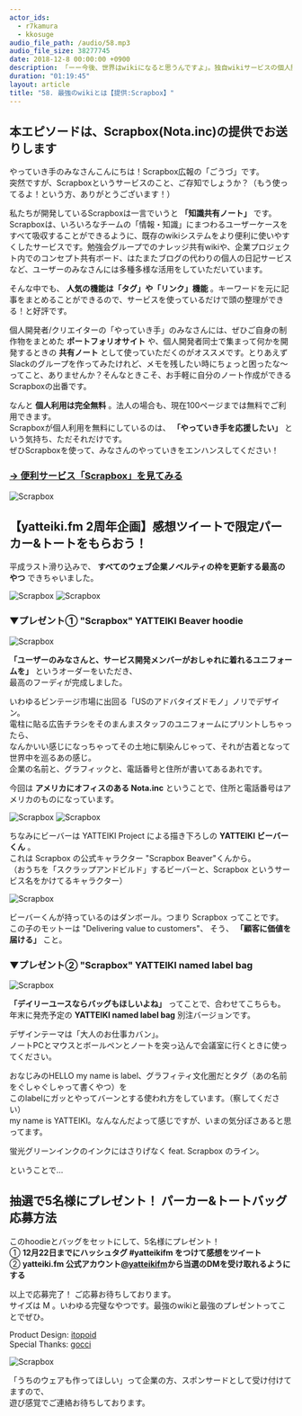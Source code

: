 ```yaml
---
actor_ids:
  - r7kamura
  - kkosuge
audio_file_path: /audio/58.mp3
audio_file_size: 38277745
date: 2018-12-8 00:00:00 +0900
description: 「ーー今後、世界はwikiになると思うんですよ」。独自wikiサービスの個人開発経験のあるエンジニア2人が、天下wiki武闘会の思い出、自分たちが作ったwiki、仕事で使っているwiki、wikiの便利な使い方、wikiがwikiたる本質などについて真剣に話しました。そして最後にkkosugeが開発した新サービス「エディ太郎」を紹介します。ぜひScrapboxとセットでご活用ください。
duration: "01:19:45"
layout: article
title: "58. 最強のwikiとは【提供:Scrapbox】"
---
```


## 本エピソードは、Scrapbox(Nota.inc)の提供でお送りします

やっていき手のみなさんこんにちは！Scrapbox広報の「ごうづ」です。  
突然ですが、Scrapboxというサービスのこと、ご存知でしょうか？（もう使ってるよ！という方、ありがとうございます！）  
  
私たちが開発しているScrapboxは一言でいうと **「知識共有ノート」** です。  
Scrapboxは、いろいろなチームの「情報・知識」にまつわるユーザーケースをすべて吸収することができるように、既存のwikiシステムをより便利に使いやすくしたサービスです。勉強会グループでのナレッジ共有wikiや、企業プロジェクト内でのコンセプト共有ボード、はたまたブログの代わりの個人の日記サービスなど、ユーザーのみなさんには多種多様な活用をしていただいています。  
  
そんな中でも、 **人気の機能は「タグ」や「リンク」機能** 。キーワードを元に記事をまとめることができるので、サービスを使っているだけで頭の整理ができる！と好評です。  
  
個人開発者/クリエイターの「やっていき手」のみなさんには、ぜひご自身の制作物をまとめた **ポートフォリオサイト** や、個人開発者同士で集まって何かを開発するときの **共有ノート** として使っていただくのがオススメです。とりあえずSlackのグループを作ってみたけれど、メモを残したい時にちょっと困ったな〜ってこと、ありませんか？そんなときこそ、お手軽に自分のノート作成ができるScrapboxの出番です。 

なんと **個人利用は完全無料** 。法人の場合も、現在100ページまでは無料でご利用できます。  
Scrapboxが個人利用を無料にしているのは、 **「やっていき手を応援したい」** という気持ち、ただそれだけです。  
ぜひScrapboxを使って、みなさんのやっていきをエンハンスしてください！  
### [→ 便利サービス「Scrapbox」を見てみる](https://scrapbox.io/)

![Scrapbox](/images/slideshows/58/Logo_Scrapbox_600.png)


## 【yatteiki.fm 2周年企画】感想ツイートで限定パーカー&トートをもらおう！

平成ラスト滑り込みで、 **すべてのウェブ企業ノベルティの枠を更新する最高のやつ** できちゃいました。

![Scrapbox](/images/slideshows/58/sb7.png)
![Scrapbox](/images/slideshows/58/sb6.png)
  
  
### ▼プレゼント① "Scrapbox" YATTEIKI Beaver hoodie

![Scrapbox](/images/slideshows/58/sb2.png)
  
**「ユーザーのみなさんと、サービス開発メンバーがおしゃれに着れるユニフォームを」** というオーダーをいただき、  
最高のフーディが完成しました。  
  
いわゆるビンテージ市場に出回る「USのアドバタイズドモノ」ノリでデザイン。  
電柱に貼る広告チラシをそのまんまスタッフのユニフォームにプリントしちゃったら、  
なんかいい感じになっちゃってその土地に馴染んじゃって、それが古着となって世界中を巡るあの感じ。  
企業の名前と、グラフィックと、電話番号と住所が書いてあるあれです。    
  
今回は **アメリカにオフィスのある Nota.inc** ということで、住所と電話番号はアメリカのものになっています。　　 

![Scrapbox](/images/slideshows/58/sb3.png)
![Scrapbox](/images/slideshows/58/sb4.png) 
  
ちなみにビーバーは YATTEIKI Project による描き下ろしの **YATTEIKI ビーバーくん** 。　　  
これは Scrapbox の公式キャラクター "Scrapbox Beaver"くんから。  
（おうちを「スクラップアンドビルド」するビーバーと、Scrapbox というサービス名をかけてるキャラクター）     

![Scrapbox](/images/slideshows/58/sbb.png)

ビーバーくんが持っているのはダンボール。つまり Scrapbox ってことです。    
この子のモットーは "Delivering value to customers"、 そう、 **「顧客に価値を届ける」** こと。  　　
 
  
### ▼プレゼント② "Scrapbox" YATTEIKI named label bag

![Scrapbox](/images/slideshows/58/sb5.png)

**「デイリーユースならバッグもほしいよね」** ってことで、合わせてこちらも。  
年末に発売予定の **YATTEIKI named label bag** 別注バージョンです。      
  
デザインテーマは「大人のお仕事カバン」。  
ノートPCとマウスとボールペンとノートを突っ込んで会議室に行くときに使ってください。     
  
おなじみのHELLO my name is label、グラフィティ文化圏だとタグ（あの名前をぐしゃぐしゃって書くやつ）を  
このlabelにガッとやってバーンとする使われ方をしています。（察してください）  
my name is YATTEIKI。なんなんだよって感じですが、いまの気分ぽさあると思ってます。  
  
蛍光グリーンインクのインクにはさりげなく feat. Scrapbox のライン。  
  
ということで…  

## 抽選で5名様にプレゼント！ パーカー&トートバッグ応募方法  
このhoodieとバッグをセットにして、5名様にプレゼント！  
①	**12月22日までにハッシュタグ #yatteikifm をつけて感想をツイート**   
②	**yatteiki.fm 公式アカウント[@yatteikifm](https://twitter.com/yatteikifm)から当選のDMを受け取れるようにする**  
  
以上で応募完了！ ご応募お待ちしております。    
サイズは M 。いわゆる完璧なやつです。最強のwikiと最強のプレゼントってことでぜひ。  

Product Design: [itopoid](https://twitter.com/itopoid)  
Special Thanks: [gocci](https://twitter.com/kanapon_i) 

![Scrapbox](/images/slideshows/58/sb1.png)

「うちのウェアも作ってほしい」って企業の方、スポンサードとして受け付けてますので、  
遊び感覚でご連絡お待ちしております。  



